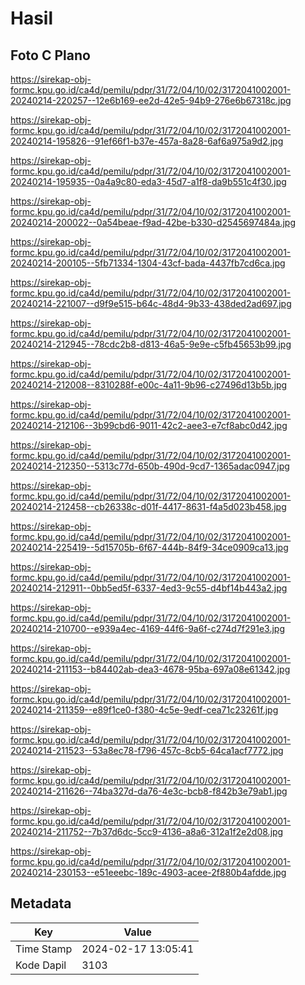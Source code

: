 # Hasil

## Foto C Plano

https://sirekap-obj-formc.kpu.go.id/ca4d/pemilu/pdpr/31/72/04/10/02/3172041002001-20240214-220257--12e6b169-ee2d-42e5-94b9-276e6b67318c.jpg

https://sirekap-obj-formc.kpu.go.id/ca4d/pemilu/pdpr/31/72/04/10/02/3172041002001-20240214-195826--91ef66f1-b37e-457a-8a28-6af6a975a9d2.jpg

https://sirekap-obj-formc.kpu.go.id/ca4d/pemilu/pdpr/31/72/04/10/02/3172041002001-20240214-195935--0a4a9c80-eda3-45d7-a1f8-da9b551c4f30.jpg

https://sirekap-obj-formc.kpu.go.id/ca4d/pemilu/pdpr/31/72/04/10/02/3172041002001-20240214-200022--0a54beae-f9ad-42be-b330-d2545697484a.jpg

https://sirekap-obj-formc.kpu.go.id/ca4d/pemilu/pdpr/31/72/04/10/02/3172041002001-20240214-200105--5fb71334-1304-43cf-bada-4437fb7cd6ca.jpg

https://sirekap-obj-formc.kpu.go.id/ca4d/pemilu/pdpr/31/72/04/10/02/3172041002001-20240214-221007--d9f9e515-b64c-48d4-9b33-438ded2ad697.jpg

https://sirekap-obj-formc.kpu.go.id/ca4d/pemilu/pdpr/31/72/04/10/02/3172041002001-20240214-212945--78cdc2b8-d813-46a5-9e9e-c5fb45653b99.jpg

https://sirekap-obj-formc.kpu.go.id/ca4d/pemilu/pdpr/31/72/04/10/02/3172041002001-20240214-212008--8310288f-e00c-4a11-9b96-c27496d13b5b.jpg

https://sirekap-obj-formc.kpu.go.id/ca4d/pemilu/pdpr/31/72/04/10/02/3172041002001-20240214-212106--3b99cbd6-9011-42c2-aee3-e7cf8abc0d42.jpg

https://sirekap-obj-formc.kpu.go.id/ca4d/pemilu/pdpr/31/72/04/10/02/3172041002001-20240214-212350--5313c77d-650b-490d-9cd7-1365adac0947.jpg

https://sirekap-obj-formc.kpu.go.id/ca4d/pemilu/pdpr/31/72/04/10/02/3172041002001-20240214-212458--cb26338c-d01f-4417-8631-f4a5d023b458.jpg

https://sirekap-obj-formc.kpu.go.id/ca4d/pemilu/pdpr/31/72/04/10/02/3172041002001-20240214-225419--5d15705b-6f67-444b-84f9-34ce0909ca13.jpg

https://sirekap-obj-formc.kpu.go.id/ca4d/pemilu/pdpr/31/72/04/10/02/3172041002001-20240214-212911--0bb5ed5f-6337-4ed3-9c55-d4bf14b443a2.jpg

https://sirekap-obj-formc.kpu.go.id/ca4d/pemilu/pdpr/31/72/04/10/02/3172041002001-20240214-210700--e939a4ec-4169-44f6-9a6f-c274d7f291e3.jpg

https://sirekap-obj-formc.kpu.go.id/ca4d/pemilu/pdpr/31/72/04/10/02/3172041002001-20240214-211153--b84402ab-dea3-4678-95ba-697a08e61342.jpg

https://sirekap-obj-formc.kpu.go.id/ca4d/pemilu/pdpr/31/72/04/10/02/3172041002001-20240214-211359--e89f1ce0-f380-4c5e-9edf-cea71c23261f.jpg

https://sirekap-obj-formc.kpu.go.id/ca4d/pemilu/pdpr/31/72/04/10/02/3172041002001-20240214-211523--53a8ec78-f796-457c-8cb5-64ca1acf7772.jpg

https://sirekap-obj-formc.kpu.go.id/ca4d/pemilu/pdpr/31/72/04/10/02/3172041002001-20240214-211626--74ba327d-da76-4e3c-bcb8-f842b3e79ab1.jpg

https://sirekap-obj-formc.kpu.go.id/ca4d/pemilu/pdpr/31/72/04/10/02/3172041002001-20240214-211752--7b37d6dc-5cc9-4136-a8a6-312a1f2e2d08.jpg

https://sirekap-obj-formc.kpu.go.id/ca4d/pemilu/pdpr/31/72/04/10/02/3172041002001-20240214-230153--e51eeebc-189c-4903-acee-2f880b4afdde.jpg


## Metadata

| Key        | Value               |
| ---------- | ------------------- |
| Time Stamp | 2024-02-17 13:05:41 |
| Kode Dapil | 3103                |



